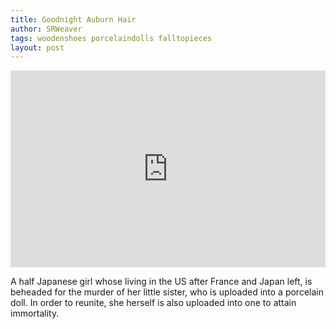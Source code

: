 ```yaml
---
title: Goodnight Auburn Hair
author: SRWeaver
tags: woodenshoes porcelaindolls falltopieces
layout: post
---
```

<iframe title="SRWeaverStories" width="100%" height="315" src="https://video.ploud.jp/video-playlists/embed/aa78b5f6-1119-4a94-8977-8f86017a94a1?playlistPosition=1" frameborder="0" allowfullscreen="" sandbox="allow-same-origin allow-scripts allow-popups"></iframe>

A half Japanese girl whose living in the US after France and Japan left, is beheaded for the murder of her little sister, who is uploaded into a porcelain doll. In order to reunite, she herself is also uploaded into one to attain immortality.

